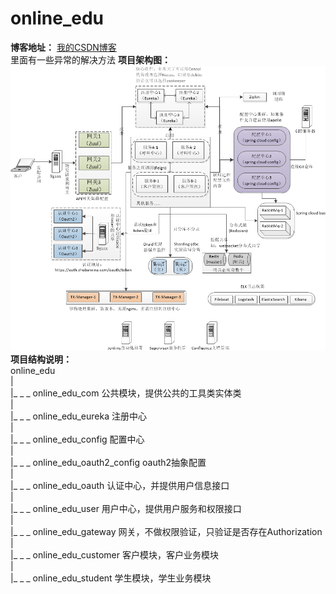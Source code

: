# online_edu
**博客地址：**
[我的CSDN博客](https://blog.csdn.net/zhuwei_clark/ "大仙的博客")  
里面有一些异常的解决方法
**项目架构图：**
![foryou](微服务架构图.png "架构图")
**项目结构说明：**  
online_edu  
   |  
   |_ _ _ online_edu_com  公共模块，提供公共的工具类实体类  
   |  
   |_ _ _ online_edu_eureka 注册中心  
   |  
   |_ _ _ online_edu_config  配置中心  
   |  
   |_ _ _ online_edu_oauth2_config oauth2抽象配置  
   |  
   |_ _ _ online_edu_oauth 认证中心，并提供用户信息接口  
   |  
   |_ _ _ online_edu_user 用户中心，提供用户服务和权限接口  
   |  
   |_ _ _ online_edu_gateway 网关，不做权限验证，只验证是否存在Authorization  
   |  
   |_ _ _ online_edu_customer 客户模块，客户业务模块  
   |  
   |_ _ _ online_edu_student 学生模块，学生业务模块  
 
